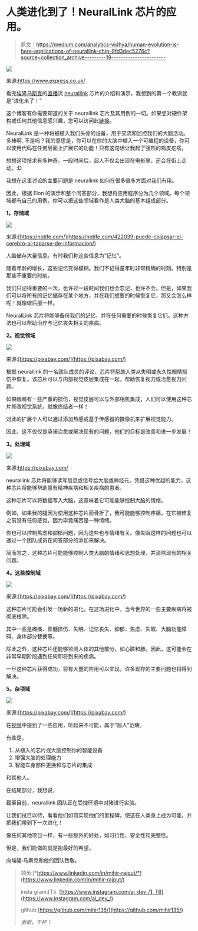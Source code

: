 # 人类进化到了！NeuralLink 芯片的应用。

> 原文：<https://medium.com/analytics-vidhya/human-evolution-is-here-applications-of-neurallink-chip-9fd3dec5276c?source=collection_archive---------19----------------------->

![](img/66f247a3a91b12d07a414bc40fdf2ee4.png)

来源:https://www.express.co.uk/

看完[埃隆马斯克](https://twitter.com/elonmusk)的[直播](https://www.youtube.com/watch?v=DVvmgjBL74w&feature=youtu.be)流 [neurallink](https://www.neuralink.com/) 芯片的介绍和演示，我想到的第一个教训就是“进化来了！”

这个博客有你需要知道的关于 neurallink 芯片及其用例的一切。如果您对硬件架构或任何其他信息感兴趣，您可以访问此[链接](https://www.youtube.com/watch?v=DVvmgjBL74w&feature=youtu.be)。

NeuralLink 是一种将被植入我们头骨的设备，用于交流和监控我们的大脑活动。多棒啊..不是吗？我的意思是，你可以在你的大脑中植入一个可编程的设备，你可以使用代码在任何层面上扩展它的功能！只有这句话让我起了强烈的鸡皮疙瘩。

想想这项技术有多神奇。一段时间后，超人不仅会出现在电影里，还会在街上走动。:D

我想在这里讨论的主要问题是 neurallink 如何在很多很多方面对我们有用。

因此，根据 Elon 的演示和整个问答部分，我想将应用程序分为几个领域。每个领域都有自己的用例。你可以把这些领域看作是人类大脑的基本组成部分。

**1。存储域**

![](img/6444a8bbf83264a3c3a86f07e08f4441.png)

来源:[https://notife.com/](https://notife.com/422039-puede-colapsar-el-cerebro-al-taparse-de-informacion/)

人脑储存大量信息。有时我们称这些信息为“记忆”。

随着年龄的增长，这些记忆变得模糊。我们不记得童年时非常精确的时刻。特别是那些不重要的时刻。

我们只记得重要的一次，也许过一段时间我们也会忘记，也许不会。但是，如果我们可以将所有的记忆储存在某个地方，并在我们想要的时候恢复它，那又会怎么样呢！就像做后援一样。

NeuralLink 芯片将能够备份我们的记忆，并在任何需要的时候恢复它们。这种方法也可以帮助治疗与记忆丧失相关的疾病。

**2。视觉领域**

![](img/cf52c693f5d8a5dbb2fb49fd479edd2b.png)

来源:[https://pixabay.com/](https://pixabay.com/)

根据 neurallink 的一名团队成员的评论，芯片将帮助人类从失明或永久性眼睛损伤中恢复。该芯片可以与内部视觉皮层集成在一起，帮助恢复视力或治愈视力问题。

如果眼睛有一些严重的损伤，视觉皮层可以与外部相机集成，人们可以使用这种芯片修改视觉系统，就像终结者一样！

对此的扩展个人可以通过添加热感或基于传感器的摄像机来扩展视觉能力。

因此，这不仅仅是承诺治愈或解决现有的问题，他们的目标是改善和进一步发展！

**3。处理域**

![](img/ba5b770d62986a3b9e315d841f6a2a91.png)

来源:https://pixabay.com/

neurallink 芯片将能够读写信息或信号给大脑或神经元。凭借这种优越的能力，这种芯片将能够帮助患有精神疾病和相关疾病的患者。

这种芯片可以将数据写入大脑，这意味着它可能能够控制大脑的情绪。

例如，如果我的腿因为使用这种芯片而骨折了，我可能能够控制疼痛，在它被修复之前没有任何感觉。因为毕竟痛苦是一种情绪。

你也可以控制焦虑和抑郁问题，因为这些也与情绪有关。像失眠这样的问题也可以通过一个团队成员在问答部分的添加来解决。

简而言之，这种芯片可能能够控制人类大脑的情绪和思想处理，并消除现有的相关问题。

**4。这些控制域**

![](img/3bc92ac82ba446aa17d9a3b2d09a5124.png)

来源:[https://pixabay.com/](https://pixabay.com/)

这种芯片可能会引发一场新的进化，在这场进化中，当今世界的一些主要疾病将被彻底根除。

其中一些是瘫痪、脊髓损伤、失明、记忆丧失、抑郁、焦虑、失眠、大脑功能障碍、身体部分替换等。

除此之外，这种芯片还能够监测人体的其他部分，如心脏和肺。因此，这可能会在非常早期阶段遇到任何即将到来的疾病。

一旦这种芯片获得成功，将有大量的应用可以实现，许多现存的主要问题也将得到解决。

**5。杂项域**

![](img/583e24a564d3d06922e2ce762402808d.png)

来源:[https://pixabay.com/](https://pixabay.com/)

在[视频](https://www.youtube.com/watch?v=DVvmgjBL74w&feature=youtu.be)中提到了一些应用，听起来不可能，属于“超人”范畴。

有些是，

1.  从植入的芯片或大脑控制你的智能设备
2.  增强大脑的处理能力
3.  智能车身部件更换和与芯片的集成

和其他人。

在结尾部分，我想说，

截至目前，neurallink 团队正在受控环境中对猪进行实验。

让我们拭目以待，看看他们如何实现他们的里程碑，使这在人类身上成为可能，并把我们带到下一次进化！

像任何其他项目一样，有一些额外的好处，如可行性、安全性和完整性。

但是，我们能做的就是抱最好的希望。

向埃隆·马斯克和他的团队致敬。

> 领英:[*https://www.linkedin.com/in/mihir-rajput/*](https://www.linkedin.com/in/mihir-rajput/)
> 
> insta gram:[T5【https://www.instagram.com/ai_dev_/】T6](https://www.instagram.com/ai_dev_/)
> 
> github:[https://github.com/mihir135/](https://github.com/mihir135/)
> 
> *谢谢，干杯！*